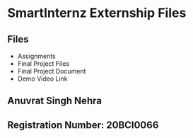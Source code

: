 # SmartInternz Externship Files
## Files
- Assignments
- Final Project Files
- Final Project Document
- Demo Video Link
## Anuvrat Singh Nehra
## Registration Number: 20BCI0066
